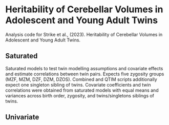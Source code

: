 # Heritability of Cerebellar Volumes in Adolescent and Young Adult Twins
Analysis code for Strike et al., (2023). Heritability of Cerebellar Volumes in Adolescent and Young Adult Twins.

## Saturated
Saturated models to test twin modelling assumptions and covariate effects and estimate correlations between twin pairs. 
Expects five zygosity groups (MZF, MZM, DZF, DZM, DZOS). Combined and QTIM scripts additionally expect one singleton sibling of twins.
Covariate coefficients and twin correlations were obtained from saturated models with equal means and variances across birth order, zygosity, and twins/singletons siblings of twins.



## Univariate


